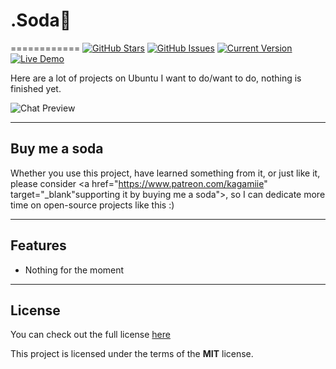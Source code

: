 # .Soda🥤
============
[![GitHub Stars](https://img.shields.io/github/stars/IgorAntun/node-chat.svg)](https://github.com/IgorAntun/node-chat/stargazers) [![GitHub Issues](https://img.shields.io/github/issues/IgorAntun/node-chat.svg)](https://github.com/IgorAntun/node-chat/issues) [![Current Version](https://img.shields.io/badge/version-0.0.1-green.svg)](https://github.com/IgorAntun/node-chat) [![Live Demo](https://img.shields.io/badge/demo-offline-green.svg)](https://igorantun.com/chat)

Here are a lot of projects on Ubuntu I want to do/want to do, nothing is finished yet.

![Chat Preview](https://cdn.freelogovectors.net/wp-content/uploads/2016/12/ubuntu_logo.png)

---
## Buy me a soda

Whether you use this project, have learned something from it, or just like it, please consider <a href="https://www.patreon.com/kagamiie" target="_blank"supporting it by buying me a soda">, so I can dedicate more time on open-source projects like this :)


---

## Features
- Nothing for the moment
<!--
.
![User Features](http://i.imgur.com/WbF1fi2.png)

.
![Admin Features](http://i.imgur.com/xQFaadt.png)


#### There are 3 admin levels:
- **Helper:** Can delete chat messages
- **Moderator:** The above plus the ability to kick and ban users
- **Administrator:** All the above plus send global alerts and promote/demote users

---


## Setup
Clone this repo to your desktop and run `npm install` to install all the dependencies.

You might want to look into `config.json` to make change the port you want to use and set up a SSL certificate.

---

## Usage
After you clone this repo to your desktop, go to its root directory and run `npm install` to install its dependencies.

Once the dependencies are installed, you can run  `npm start` to start the application. You will then be able to access it at localhost:3000

To give yourself administrator permissions on the chat, you will have to type `/role [your-name]` in the app console.
-->
---

## License
You can check out the full license [here](https://github.com/Kagamiie/.atom/blob/main/LICENSE.md)

This project is licensed under the terms of the **MIT** license.
